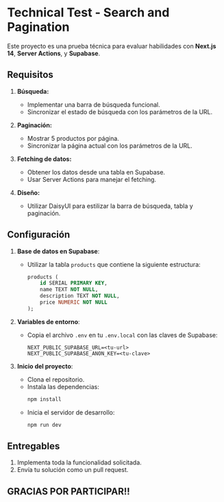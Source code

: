 # Technical Test - Search and Pagination

Este proyecto es una prueba técnica para evaluar habilidades con **Next.js 14**, **Server Actions**, y **Supabase**.

## Requisitos

1. **Búsqueda:**
   - Implementar una barra de búsqueda funcional.
   - Sincronizar el estado de búsqueda con los parámetros de la URL.

2. **Paginación:**
   - Mostrar 5 productos por página.
   - Sincronizar la página actual con los parámetros de la URL.

3. **Fetching de datos:**
   - Obtener los datos desde una tabla en Supabase.
   - Usar Server Actions para manejar el fetching.

4. **Diseño:**
   - Utilizar DaisyUI para estilizar la barra de búsqueda, tabla y paginación.

## Configuración

1. **Base de datos en Supabase**:
   - Utilizar la tabla `products` que contiene la siguiente estructura:
     ```sql
     products (
         id SERIAL PRIMARY KEY,
         name TEXT NOT NULL,
         description TEXT NOT NULL,
         price NUMERIC NOT NULL
     );
     ```

2. **Variables de entorno**:
   - Copia el archivo `.env` en tu `.env.local` con las claves de Supabase:
     ```
     NEXT_PUBLIC_SUPABASE_URL=<tu-url>
     NEXT_PUBLIC_SUPABASE_ANON_KEY=<tu-clave>
     ```

3. **Inicio del proyecto**:
   - Clona el repositorio.
   - Instala las dependencias:
     ```bash
     npm install
     ```
   - Inicia el servidor de desarrollo:
     ```bash
     npm run dev
     ```

## Entregables

1. Implementa toda la funcionalidad solicitada.
2. Envía tu solución como un pull request.

## GRACIAS POR PARTICIPAR!!
